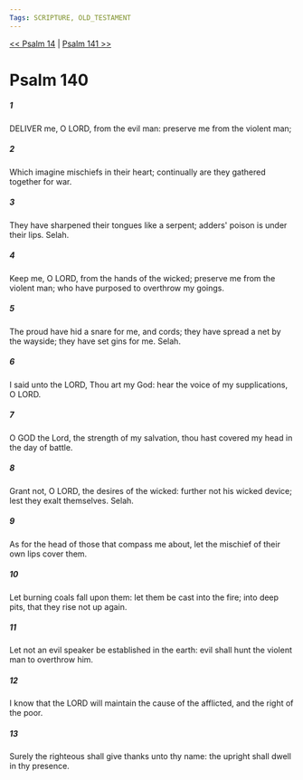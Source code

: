 ```yaml
---
Tags: SCRIPTURE, OLD_TESTAMENT
---
```


[<< Psalm 14](OLD_TESTAMENT/19_Psalms/Psalm_14.md) | [Psalm 141 >>](OLD_TESTAMENT/19_Psalms/Psalm_141.md)

# Psalm 140

##### 1

DELIVER me, O LORD, from the evil man: preserve me from the violent man;

##### 2

Which imagine mischiefs in their heart; continually are they gathered together for war.

##### 3

They have sharpened their tongues like a serpent; adders' poison is under their lips. Selah.

##### 4

Keep me, O LORD, from the hands of the wicked; preserve me from the violent man; who have purposed to overthrow my goings.

##### 5

The proud have hid a snare for me, and cords; they have spread a net by the wayside; they have set gins for me. Selah.

##### 6

I said unto the LORD, Thou art my God: hear the voice of my supplications, O LORD.

##### 7

O GOD the Lord, the strength of my salvation, thou hast covered my head in the day of battle.

##### 8

Grant not, O LORD, the desires of the wicked: further not his wicked device; lest they exalt themselves. Selah.

##### 9

As for the head of those that compass me about, let the mischief of their own lips cover them.

##### 10

Let burning coals fall upon them: let them be cast into the fire; into deep pits, that they rise not up again.

##### 11

Let not an evil speaker be established in the earth: evil shall hunt the violent man to overthrow him.

##### 12

I know that the LORD will maintain the cause of the afflicted, and the right of the poor.

##### 13

Surely the righteous shall give thanks unto thy name: the upright shall dwell in thy presence.
